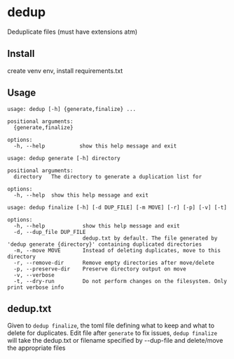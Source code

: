 # dedup
Deduplicate files (must have extensions atm)

## Install
create venv env, install requirements.txt

## Usage
```
usage: dedup [-h] {generate,finalize} ...

positional arguments:
  {generate,finalize}

options:
  -h, --help           show this help message and exit
```
```
usage: dedup generate [-h] directory

positional arguments:
  directory   The directory to generate a duplication list for

options:
  -h, --help  show this help message and exit
```
```
usage: dedup finalize [-h] [-d DUP_FILE] [-m MOVE] [-r] [-p] [-v] [-t]

options:
  -h, --help            show this help message and exit
  -d, --dup_file DUP_FILE
                        dedup.txt by default. The file generated by 'dedup generate {directory}' containing duplicated directories
  -m, --move MOVE       Instead of deleting duplicates, move to this directory
  -r, --remove-dir      Remove empty directories after move/delete
  -p, --preserve-dir    Preserve directory output on move
  -v, --verbose
  -t, --dry-run         Do not perform changes on the filesystem. Only print verbose info
```

## dedup.txt
Given to `dedup finalize`, the toml file defining what to keep and what to delete for duplicates. Edit file after `generate` to fix issues, `dedup finalize` will take the dedup.txt or filename specified by --dup-file and delete/move the appropriate files